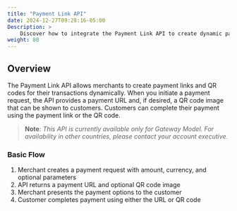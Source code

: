 ```yaml
---
title: "Payment Link API"
date: 2024-12-27T09:28:16-05:00
Description: >
    Discover how to integrate the Payment Link API to create dynamic payment URLs and QR codes. Provide various payment options for your customers in Uruguay with simple API calls.
weight: 80
---
```


## Overview
The Payment Link API allows merchants to create payment links and QR codes for their transactions dynamically. When you initiate a payment request, the API provides a payment URL and, if desired, a QR code image that can be shown to customers. Customers can complete their payment using the payment link or the QR code.

> **Note**: _This API is currently available only for Gateway Model. For availability in other countries, please contact your account executive._

### Basic Flow
1. Merchant creates a payment request with amount, currency, and optional parameters
2. API returns a payment URL and optional QR code image
3. Merchant presents the payment options to the customer
4. Customer completes payment using either the URL or QR code

